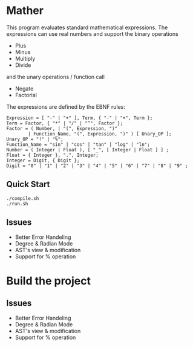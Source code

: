 # Mather

This program evaluates standard mathematical expressions. The expressions can use real numbers and support the binary operations

- Plus
- Minus
- Multiply
- Divide

and the unary operations / function call

- Negate
- Factorial

The expressions are defined by the EBNF rules:

```ebnf
Expression = [ "-" | "+" ], Term, { "-" | "+", Term };
Term = Factor, { "*" | "/" | "^", Factor };
Factor = ( Number, | "(", Expression, ")"
        | Function_Name, "(", Expression, ")" ) [ Unary_OP ];
Unary_OP = "!" | "%";
Function_Name = "sin" | "cos" | "tan" | "log" | "ln";
Number = ( Integer | Float ), [ "_", [ Integer | Float ] ] ;
Float = { Integer }, ".", Integer;
Integer = Digit, { Digit };
Digit = "0" | "1" | "2" | "3" | "4" | "5" | "6" | "7" | "8" | "9" ;
```

## Quick Start

```console
./compile.sh
./run.sh
```
## Issues
- Better Error Handeling
- Degree & Radian Mode
- AST's view & modification
- Support for % operation
<!-- TODO -->
# Build the project
## Issues
- Better Error Handeling
- Degree & Radian Mode
- AST's view & modification
- Support for % operation
